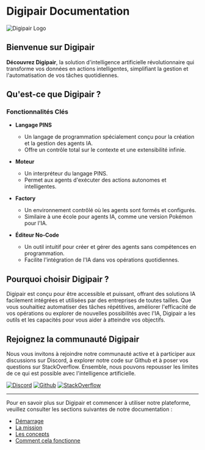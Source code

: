 # Digipair Documentation

![Digipair Logo](https://res.cloudinary.com/do87nxq3l/image/upload/fl_preserve_transparency/v1718711862/9f79cf96-db44-4d96-9fd5-c669707a1211_se8gww.jpg?_s=public-apps)

## Bienvenue sur Digipair

**Découvrez Digipair**, la solution d'intelligence artificielle révolutionnaire qui transforme vos données en actions intelligentes, simplifiant la gestion et l'automatisation de vos tâches quotidiennes.

## Qu'est-ce que Digipair ?

### Fonctionnalités Clés

- **Langage PINS**

  - Un langage de programmation spécialement conçu pour la création et la gestion des agents IA.
  - Offre un contrôle total sur le contexte et une extensibilité infinie.

- **Moteur**

  - Un interpréteur du langage PINS.
  - Permet aux agents d'exécuter des actions autonomes et intelligentes.

- **Factory**

  - Un environnement contrôlé où les agents sont formés et configurés.
  - Similaire à une école pour agents IA, comme une version Pokémon pour l'IA.

- **Éditeur No-Code**
  - Un outil intuitif pour créer et gérer des agents sans compétences en programmation.
  - Facilite l'intégration de l'IA dans vos opérations quotidiennes.

## Pourquoi choisir Digipair ?

Digipair est conçu pour être accessible et puissant, offrant des solutions IA facilement intégrées et utilisées par des entreprises de toutes tailles. Que vous souhaitiez automatiser des tâches répétitives, améliorer l'efficacité de vos opérations ou explorer de nouvelles possibilités avec l'IA, Digipair a les outils et les capacités pour vous aider à atteindre vos objectifs.

## Rejoignez la communauté Digipair

Nous vous invitons à rejoindre notre communauté active et à participer aux discussions sur Discord, à explorer notre code sur Github et à poser vos questions sur StackOverflow. Ensemble, nous pouvons repousser les limites de ce qui est possible avec l'intelligence artificielle.

[![Discord](https://img.shields.io/discord/763436385481064448?label=Discord&logo=discord&style=for-the-badge)](https://discord.gg/kCqF8xaMHJ)
[![Github](https://img.shields.io/github/stars/digipair/digipair?label=Github&logo=github&style=for-the-badge)](https://github.com/digipair/digipair)
[![StackOverflow](https://img.shields.io/stackexchange/stackoverflow/t/digipair?label=StackOverflow&logo=stackoverflow&style=for-the-badge)](https://stackoverflow.com/questions/tagged/digipair)

---

Pour en savoir plus sur Digipair et commencer à utiliser notre plateforme, veuillez consulter les sections suivantes de notre documentation :

- [Démarrage](get-started)
- [La mission](mission)
- [Les concepts](concept)
- [Comment cela fonctionne](how-it-works)
